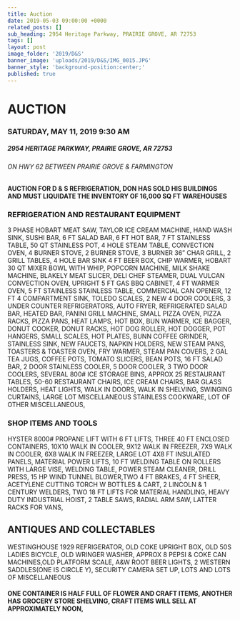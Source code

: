 ```yaml
---
title: Auction
date: 2019-05-03 09:00:00 +0000
related_posts: []
sub_heading: 2954 Heritage Parkway, PRAIRIE GROVE, AR 72753 
tags: []
layout: post
image_folder: '2019/D&S'
banner_image: 'uploads/2019/D&S/IMG_0015.JPG'
banner_style: 'background-position:center;'
published: true
---
```

# AUCTION
### SATURDAY, MAY 11, 2019 9:30 AM
##### 2954 HERITAGE PARKWAY, PRAIRIE GROVE, AR 72753
###### ON HWY 62 BETWEEN PRAIRIE GROVE & FARMINGTON
#### AUCTION FOR D & S REFRIGERATION, DON HAS SOLD HIS BUILDINGS AND MUST LIQUIDATE THE INVENTORY OF 16,000 SQ FT WAREHOUSES

<!--break-->
### REFRIGERATION AND RESTAURANT EQUIPMENT
3 PHASE HOBART MEAT SAW, TAYLOR ICE CREAM MACHINE, HAND WASH SINK, SUSHI BAR, 6 FT SALAD BAR, 6 FT HOT BAR, 7 FT STAINLESS TABLE, 50 QT STAINLESS POT, 4 HOLE STEAM TABLE, CONVECTION OVEN, 4 BURNER STOVE, 2 BURNER STOVE, 3 BURNER 36” CHAR GRILL, 2 GRILL TABLES, 4 HOLE BAR SINK 4 FT BEER BOX, CHIP WARMER, HOBART 30 QT MIXER BOWL WITH WHIP, POPCORN MACHINE, MILK SHAKE MACHINE, BLAKELY MEAT SLICER, DELI CHEF STEAMER, DUAL VULCAN CONVECTION OVEN, UPRIGHT 5 FT GAS BBQ CABINET, 4 FT WARMER OVEN, 5 FT STAINLESS STAINLESS TABLE, COMMERCIAL CAN OPENER, 12 FT 4 COMPARTMENT SINK, TOLEDO SCALES, 2 NEW 4 DOOR COOLERS, 3 UNDER COUNTER REFRIGERATORS, AUTO FRYER, REFRIGERATED SALAD BAR, HEATED BAR, PANINI GRILL MACHINE, SMALL PIZZA OVEN, PIZZA RACKS, PIZZA PANS, HEAT LAMPS, HOT BOX, BUN WARMER, ICE BAGGER, DONUT COOKER, DONUT RACKS, HOT DOG ROLLER, HOT DOGGER, POT HANGERS, SMALL SCALES, HOT PLATES, BUNN COFFEE GRINDER, STAINLESS SINK, NEW FAUCETS, NAPKIN HOLDERS, NEW STEAM PANS, TOASTERS & TOASTER OVEN, FRY WARMER, STEAM PAN COVERS, 2 GAL TEA JUGS, COFFEE POTS, TOMATO SLICERS, BEAN POTS, 16 FT SALAD BAR, 2 DOOR STAINLESS COOLER, 5 DOOR COOLER, 3 TWO DOOR COOLERS, SEVERAL 800# ICE STORAGE BINS, APPROX 25 RESTAURANT TABLES, 50-60 RESTAURANT CHAIRS, ICE CREAM CHAIRS, BAR GLASS HOLDERS, HEAT LIGHTS, WALK IN DOORS, WALK IN SHELVING, SWINGING CURTAINS, LARGE  LOT MISCELLANEOUS STAINLESS COOKWARE, LOT OF OTHER MISCELLANEOUS,


### SHOP ITEMS AND TOOLS
HYSTER 8000# PROPANE LIFT WITH 6 FT LIFTS,  THREE 40 FT ENCLOSED CONTAINERS, 10X10 WALK IN COOLER, 9X12 WALK IN FREEZER, 7X9 WALK IN COOLER, 6X8 WALK IN FREEZER, LARGE LOT 4X8 FT INSULATED PANELS, MATERIAL POWER LIFTS, 10 FT WELDING TABLE ON ROLLERS WITH LARGE VISE, WELDING TABLE, POWER STEAM CLEANER, DRILL PRESS, 15 HP WIND TUNNEL BLOWER,TWO  4 FT  BRAKES, 4 FT SHEER, ACETYLENE CUTTING TORCH W BOTTLES & CART, 2 LINCOLN & 1 CENTURY WELDERS, TWO 18 FT LIFTS FOR MATERIAL HANDLING, HEAVY DUTY INDUSTRIAL HOIST, 2 TABLE SAWS, RADIAL ARM SAW, LATTER RACKS FOR VANS,

## ANTIQUES AND COLLECTABLES
WESTINGHOUSE 1929 REFRIGERATOR, OLD COKE UPRIGHT BOX, OLD 50S LADIES BICYCLE, OLD WRINGER WASHER, APPROX 8 PEPSI & COKE CAN MACHINES,OLD PLATFORM SCALE, A&W ROOT BEER LIGHTS, 2 WESTERN SADDLES(ONE IS CIRCLE Y), SECURITY CAMERA SET UP, LOTS AND LOTS OF MISCELLANEOUS

#### ONE CONTAINER IS HALF FULL OF FLOWER AND CRAFT ITEMS, ANOTHER HAS GROCERY STORE SHELVING,  CRAFT ITEMS WILL SELL AT APPROXIMATELY NOON,